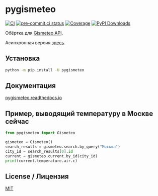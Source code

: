 # pygismeteo

[![CI](https://github.com/monosans/pygismeteo/actions/workflows/ci.yml/badge.svg?branch=main&event=push)](https://github.com/monosans/pygismeteo/actions/workflows/ci.yml?query=event%3Apush+branch%3Amain)
[![pre-commit.ci status](https://results.pre-commit.ci/badge/github/monosans/pygismeteo/main.svg)](https://results.pre-commit.ci/latest/github/monosans/pygismeteo/main)
[![Coverage](https://img.shields.io/codecov/c/github/monosans/pygismeteo/main)](https://codecov.io/gh/monosans/pygismeteo)
[![PyPI Downloads](https://img.shields.io/pypi/dm/pygismeteo)](https://pypi.org/project/pygismeteo/)

Обёртка для [Gismeteo API](https://gismeteo.ru/api/).

Асинхронная версия [здесь](https://github.com/monosans/aiopygismeteo).

## Установка

```bash
python -m pip install -U pygismeteo
```

## Документация

[pygismeteo.readthedocs.io](https://pygismeteo.readthedocs.io/)

## Пример, выводящий температуру в Москве сейчас

```python
from pygismeteo import Gismeteo

gismeteo = Gismeteo()
search_results = gismeteo.search.by_query("Москва")
city_id = search_results[0].id
current = gismeteo.current.by_id(city_id)
print(current.temperature.air.c)
```

## License / Лицензия

[MIT](https://github.com/monosans/pygismeteo/blob/main/LICENSE)
